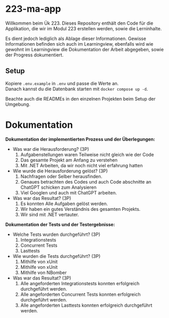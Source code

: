 # 223-ma-app

Willkommen beim Ük 223. Dieses Repository enthält den Code für die Applikation, die wir im Modul 223 erstellen werden, sowie die Lerninhalte. 

Es dient jedoch lediglich als Ablage dieser Informationen. Gewisse Informationen befinden sich auch im Learningview, ebenfalls wird wie gewohnt im Learningview die Dokumentation der Arbeit abgegeben, sowie der Progress dokumentiert.

## Setup

Kopiere `.env.example` in `.env` und passe die Werte an.  
Danach kannst du die Datenbank starten mit `docker compose up -d`.

Beachte auch die READMEs in den einzelnen Projekten beim Setup der Umgebung.

# Dokumentation

**Dokumentation der implementierten Prozess und der Überlegungen:**
- Was war die Herausforderung? (3P)
    1. Aufgabenstellungen waren Teilweise nicht gleich wie der Code
    2. Das gesamte Projekt am Anfang zu verstehen
    3. Mit .NET Arbeiten, da wir noch nicht viel erfahrung hatten
- Wie wurde die Herausforderung gelöst? (3P)
    1. Nachfragen oder Selber herausfinden.
    2. Genaues betrachten des Codes und auch Code abschnitte an ChatGPT schicken zum Analysieren
    3. Viel Googlen und auch mit ChatGPT arbeiten.
- Was war das Resultat? (3P)
    1. Es konnten Alle Aufgaben gelöst werden.
    2. Wir haben ein gutes Verständnis des gesamten Projekts.
    3. Wir sind mit .NET vertauter.

**Dokumentation der Tests und der Testergebnisse:**
- Welche Tests wurden durchgeführt? (3P)
    1. Integrationstests
    2. Concurrent Tests
    3. Lasttests
- Wie wurden die Tests durchgeführt? (3P)
    1. Mithilfe von xUnit
    2. Mithilfe von xUnit
    3. Mithilfe von NBomber
- Was war das Resultat? (3P)
    1. Alle angeforderten Integrationstests konnten erfolgreich durchgeführt werden.
    2. Alle angeforderten Concurrent Tests konnten erfolgreich durchgeführt werden.
    3. Alle angeforderten Lasttests konnten erfolgreich durchgeführt werden.